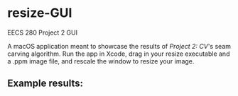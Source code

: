 # resize-GUI
EECS 280 Project 2 GUI

A macOS application meant to showcase the results of *Project 2: CV*'s seam carving algorithm. Run the app in Xcode, drag in your resize executable and a .ppm image file, and rescale the window to resize your image.



## Example results:

